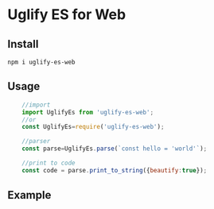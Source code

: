 # Uglify ES for Web

## Install

```
npm i uglify-es-web
```


## Usage

```javascript 1.8
    //import
    import UglifyEs from 'uglify-es-web';
    //or
    const UglifyEs=require('uglify-es-web');
```

```javascript 1.8
    //parser
    const parse=UglifyEs.parse(`const hello = 'world'`);
```

```javascript 1.8
    //print to code
    const code = parse.print_to_string({beautify:true});
```



## Example



